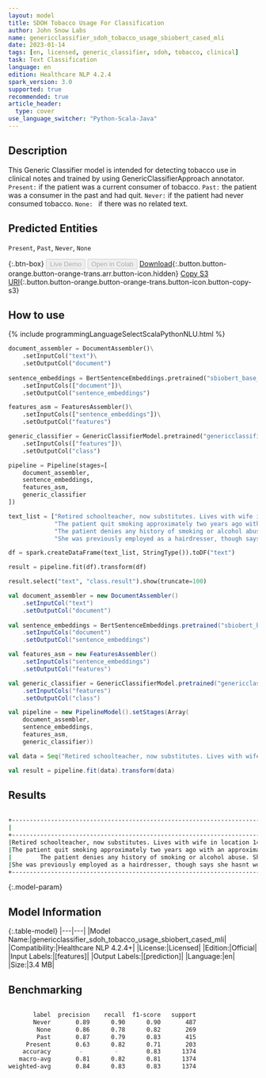 ```yaml
---
layout: model
title: SDOH Tobacco Usage For Classification
author: John Snow Labs
name: genericclassifier_sdoh_tobacco_usage_sbiobert_cased_mli
date: 2023-01-14
tags: [en, licensed, generic_classifier, sdoh, tobacco, clinical]
task: Text Classification
language: en
edition: Healthcare NLP 4.2.4
spark_version: 3.0
supported: true
recommended: true
article_header:
  type: cover
use_language_switcher: "Python-Scala-Java"
---
```


## Description

This Generic Classifier model is intended for detecting tobacco use in clinical notes and trained by using GenericClassifierApproach annotator. `Present:` if the patient was a current consumer of tobacco. `Past:` the patient was a consumer in the past and had quit. `Never:` if the patient had never consumed tobacco. `None: ` if there was no related text.

## Predicted Entities

`Present`, `Past`, `Never`, `None`

{:.btn-box}
<button class="button button-orange" disabled>Live Demo</button>
<button class="button button-orange" disabled>Open in Colab</button>
[Download](https://s3.amazonaws.com/auxdata.johnsnowlabs.com/clinical/models/genericclassifier_sdoh_tobacco_usage_sbiobert_cased_mli_en_4.2.4_3.0_1673697468673.zip){:.button.button-orange.button-orange-trans.arr.button-icon.hidden}
[Copy S3 URI](s3://auxdata.johnsnowlabs.com/clinical/models/genericclassifier_sdoh_tobacco_usage_sbiobert_cased_mli_en_4.2.4_3.0_1673697468673.zip){:.button.button-orange.button-orange-trans.button-icon.button-copy-s3}

## How to use



<div class="tabs-box" markdown="1">
{% include programmingLanguageSelectScalaPythonNLU.html %}

```python
document_assembler = DocumentAssembler()\
    .setInputCol("text")\
    .setOutputCol("document")
        
sentence_embeddings = BertSentenceEmbeddings.pretrained("sbiobert_base_cased_mli", 'en','clinical/models')\
    .setInputCols(["document"])\
    .setOutputCol("sentence_embeddings")

features_asm = FeaturesAssembler()\
    .setInputCols(["sentence_embeddings"])\
    .setOutputCol("features")

generic_classifier = GenericClassifierModel.pretrained("genericclassifier_sdoh_tobacco_usage_sbiobert_cased_mli", 'en', 'clinical/models')\
    .setInputCols(["features"])\
    .setOutputCol("class")

pipeline = Pipeline(stages=[
    document_assembler,
    sentence_embeddings,
    features_asm,
    generic_classifier    
])

text_list = ["Retired schoolteacher, now substitutes. Lives with wife in location 1439. Has a 27 yo son and a 25 yo daughter. He uses alcohol and cigarettes",
             "The patient quit smoking approximately two years ago with an approximately a 40 pack year history, mostly cigar use. He also reports 'heavy alcohol use', quit 15 months ago.",
             "The patient denies any history of smoking or alcohol abuse. She lives with her one daughter.",
             "She was previously employed as a hairdresser, though says she hasnt worked in 4 years. Not reported by patient, but there is apparently a history of alochol abuse."]

df = spark.createDataFrame(text_list, StringType()).toDF("text")

result = pipeline.fit(df).transform(df)

result.select("text", "class.result").show(truncate=100)
```
```scala
val document_assembler = new DocumentAssembler()
    .setInputCol("text")
    .setOutputCol("document")
        
val sentence_embeddings = BertSentenceEmbeddings.pretrained("sbiobert_base_cased_mli", "en", "clinical/models")
    .setInputCols("document")
    .setOutputCol("sentence_embeddings")

val features_asm = new FeaturesAssembler()
    .setInputCols("sentence_embeddings")
    .setOutputCol("features")

val generic_classifier = GenericClassifierModel.pretrained("genericclassifier_sdoh_tobacco_usage_sbiobert_cased_mli", "en", "clinical/models")
    .setInputCols("features")
    .setOutputCol("class")

val pipeline = new PipelineModel().setStages(Array(
    document_assembler,
    sentence_embeddings,
    features_asm,
    generic_classifier))

val data = Seq("Retired schoolteacher, now substitutes. Lives with wife in location 1439. Has a 27 yo son and a 25 yo daughter. He uses alcohol and cigarettes.").toDS.toDF("text")

val result = pipeline.fit(data).transform(data)
```
</div>

## Results

```bash

+----------------------------------------------------------------------------------------------------+---------+
|                                                                                                text|   result|
+----------------------------------------------------------------------------------------------------+---------+
|Retired schoolteacher, now substitutes. Lives with wife in location 1439. Has a 27 yo son and a 2...|[Present]|
|The patient quit smoking approximately two years ago with an approximately a 40 pack year history...|   [Past]|
|        The patient denies any history of smoking or alcohol abuse. She lives with her one daughter.|  [Never]|
|She was previously employed as a hairdresser, though says she hasnt worked in 4 years. Not report...|   [None]|
+----------------------------------------------------------------------------------------------------+---------+

```

{:.model-param}
## Model Information

{:.table-model}
|---|---|
|Model Name:|genericclassifier_sdoh_tobacco_usage_sbiobert_cased_mli|
|Compatibility:|Healthcare NLP 4.2.4+|
|License:|Licensed|
|Edition:|Official|
|Input Labels:|[features]|
|Output Labels:|[prediction]|
|Language:|en|
|Size:|3.4 MB|

## Benchmarking

```bash

       label  precision    recall  f1-score   support
       Never       0.89      0.90      0.90       487
        None       0.86      0.78      0.82       269
        Past       0.87      0.79      0.83       415
     Present       0.63      0.82      0.71       203
    accuracy        -         -        0.83      1374
   macro-avg       0.81      0.82      0.81      1374
weighted-avg       0.84      0.83      0.83      1374

```
